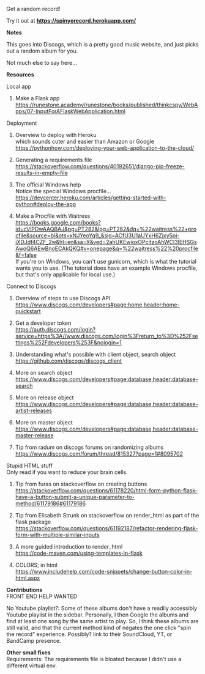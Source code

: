 Get a random record! <br>

Try it out at <b> https://spinyorecord.herokuapp.com/ </b> <br>

<b>
Notes
</b>

<br>

This goes into Discogs, which is a pretty good music website, and just picks out a random album for you.

Not much else to say here...


<b>
Resources
</b>

<br>

Local app <br>
1. Make a Flask app <br>
https://runestone.academy/runestone/books/published/thinkcspy/WebApps/07-InputForAFlaskWebApplication.html <br>

Deployment <br>
1. Overview to deploy with Heroku <br>
which sounds cuter and easier than Amazon or Google <br>
https://pythonhow.com/deploying-your-web-application-to-the-cloud/ <br>

2. Generating a requirements file <br>
https://stackoverflow.com/questions/40192651/django-pip-freeze-results-in-empty-file <br>

3. The official Windows help <br>
Notice the special Windows procfile... <br>
https://devcenter.heroku.com/articles/getting-started-with-python#deploy-the-app <br>

4. Make a Procfile with Waitress <br>
https://books.google.com/books?id=cVlPDwAAQBAJ&pg=PT282&lpg=PT282&dq=%22waitress%22+procfile&source=bl&ots=xNJYeoYq9_&sig=ACfU3U1aUYxH6Zjxy5pi-jXDJdf4CZF_2w&hl=en&sa=X&ved=2ahUKEwioxOPcitzoAhWCl3IEHSGsAwoQ6AEwBnoECAkQKQ#v=onepage&q=%22waitress%22%20procfile&f=false
<br> If you're on Windows, you can't use gunicorn, which is what the tutorial
wants you to use. (The tutorial does have an example Windows procfile, but
that's only applicable for local use.) <br>

Connect to Discogs <br>

1. Overview of steps to use Discogs API <br>
https://www.discogs.com/developers#page:home,header:home-quickstart <br>

2. Get a developer token <br>
https://auth.discogs.com/login?service=https%3A//www.discogs.com/login%3Freturn_to%3D%252Fsettings%252Fdevelopers%253F&nologin=1 <br>

3. Understanding what's possible with client object, search object <br>
https://github.com/discogs/discogs_client<br>

4. More on search object <br>
https://www.discogs.com/developers#page:database,header:database-search<br>

5. More on release object <br>
https://www.discogs.com/developers#page:database,header:database-artist-releases<br>

6. More on master object <br>
https://www.discogs.com/developers#page:database,header:database-master-release

7. Tip from radum on discogs forums on randomizing albums<br>
https://www.discogs.com/forum/thread/815327?page=1#8095702 <br>

Stupid HTML stuff <br>
Only read if you want to reduce your brain cells.

1. Tip from furas on stackoverflow on creating buttons<br>
https://stackoverflow.com/questions/61178220/html-form-python-flask-have-a-button-submit-a-unique-parameter-to-method/61179186#61179186 <br>

2. Tip from Elisabeth Strunk on stackoverflow on render_html as part of the flask package<br>
https://stackoverflow.com/questions/61192187/refactor-rendering-flask-form-with-multiple-similar-inputs<br>

3. A more guided introduction to render_html<br>
https://code-maven.com/using-templates-in-flask<br>

4. COLORS; in html<br>
https://www.includehelp.com/code-snippets/change-button-color-in-html.aspx<br>

<b>Contributions</b> <br>
FRONT END HELP WANTED

No Youtube playlist?: Some of these albums don't have a readily accessibly
Youtube playlist in the sidebar. Personally, I then Google the albums and find
at least one song by the same artist to play. So, I think these albums are still
valid, and that the current method kind of negates the one click "spin the record"
experience. Possibly? link to their SoundCloud, YT, or BandCamp presence.

<b>Other small fixes</b> <br>
Requirements: The requirements file is bloated because I didn't use a different
virtual env.

